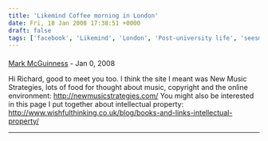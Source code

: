 ```yaml
---
title: 'Likemind Coffee morning in London'
date: Fri, 18 Jan 2008 17:38:51 +0000
draft: false
tags: ['facebook', 'Likemind', 'London', 'Post-university life', 'seesmic', 'social media', 'social media', 'social networking', 'twitter', 'twitter']
---
```



#### 
[Mark McGuinness](http://www.wishfulthinking.co.uk/blog "mark@wishfulthinking.co.uk") - <time datetime="2008-01-20 10:11:53">Jan 0, 2008</time>

Hi Richard, good to meet you too. I think the site I meant was New Music Strategies, lots of food for thought about music, copyright and the online environment: http://newmusicstrategies.com/ You might also be interested in this page I put together about intellectual property: http://www.wishfulthinking.co.uk/blog/books-and-links-intellectual-property/
<hr />

